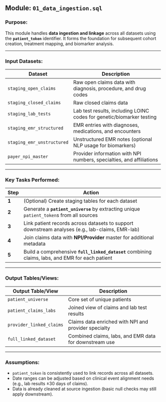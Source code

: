 
## Module: `01_data_ingestion.sql`

### Purpose:
This module handles **data ingestion and linkage** across all datasets using the **`patient_token`** identifier. It forms the foundation for subsequent cohort creation, treatment mapping, and biomarker analysis.

---

### Input Datasets:
| Dataset                 | Description                                                                 |
|-------------------------|-----------------------------------------------------------------------------|
| `staging_open_claims`   | Raw open claims data with diagnosis, procedure, and drug codes              |
| `staging_closed_claims` | Raw closed claims data                                                      |
| `staging_lab_tests`     | Lab test results, including LOINC codes for genetic/biomarker testing       |
| `staging_emr_structured`| EMR entries with diagnoses, medications, and encounters                     |
| `staging_emr_unstructured`| Unstructured EMR notes (optional NLP usage for biomarkers)                |
| `payer_npi_master`      | Provider information with NPI numbers, specialties, and affiliations        |

---

### Key Tasks Performed:
| Step | Action |
|------|--------|
| **1** | (Optional) Create staging tables for each dataset |
| **2** | Generate a **`patient_universe`** by extracting unique `patient_token`s from all sources |
| **3** | Link patient records across datasets to support downstream analyses (e.g., lab-claims, EMR-lab) |
| **4** | Join claims data with **NPI/Provider** master for additional metadata |
| **5** | Build a comprehensive **`full_linked_dataset`** combining claims, labs, and EMR for each patient |

---

### Output Tables/Views:
| Output Table/View         | Description |
|---------------------------|-------------|
| `patient_universe`        | Core set of unique patients |
| `patient_claims_labs`     | Joined view of claims and lab test results |
| `provider_linked_claims`  | Claims data enriched with NPI and provider specialty |
| `full_linked_dataset`     | Combined claims, labs, and EMR data for downstream use |

---

### Assumptions:
- `patient_token` is consistently used to link records across all datasets.
- Date ranges can be adjusted based on clinical event alignment needs (e.g., lab results ±30 days of claims).
- Data is already cleaned at source ingestion (basic null checks may still apply downstream).

